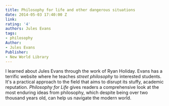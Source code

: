 ```yaml
---
title: Philosophy for life and other dangerous situations
date: 2014-05-03 17:40:00 Z
link: 
rating: '4'
authors: Jules Evans
tags:
- philosophy
Author:
- Jules Evans
Publisher:
- New World Library
---
```


I learned about Jules Evans through the work of Ryan Holiday. Evans has a terrific website where he teaches *street philosophy* to interested students. It's a practical approach to the field that aims to disrupt its stuffy, academic reputation. *Philosophy for Life* gives readers a comprehensive look at the most enduring ideas from philosophy, which despite being over two thousand years old, can help us navigate the modern world.
